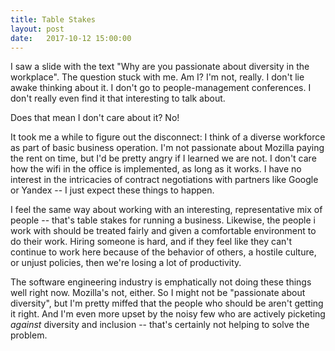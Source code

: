 ```yaml
---
title: Table Stakes
layout: post
date:   2017-10-12 15:00:00
---
```


I saw a slide with the text "Why are you passionate about diversity in the
workplace".  The question stuck with me.  Am I?  I'm not, really.  I don't lie
awake thinking about it. I don't go to people-management conferences. I don't
really even find it that interesting to talk about.

Does that mean I don't care about it?  No!

It took me a while to figure out the disconnect: I think of a diverse workforce
as part of basic business operation.  I'm not passionate about Mozilla paying
the rent on time, but I'd be pretty angry if I learned we are not.  I don't
care how the wifi in the office is implemented, as long as it works. I have no
interest in the intricacies of contract negotiations with partners like Google
or Yandex -- I just expect these things to happen.

I feel the same way about working with an interesting, representative mix of
people -- that's table stakes for running a business.  Likewise, the people i
work with should be treated fairly and given a comfortable environment to do
their work.  Hiring someone is hard, and if they feel like they can't continue
to work here because of the behavior of others, a hostile culture, or unjust
policies, then we're losing a lot of productivity.

The software engineering industry is emphatically not doing these things well
right now.  Mozilla's not, either.  So I might not be "passionate about
diversity", but I'm pretty miffed that the people who should be aren't getting
it right.  And I'm even more upset by the noisy few who are actively picketing
*against* diversity and inclusion -- that's certainly not helping to solve the
problem.
